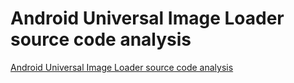 # Android Universal Image Loader source code analysis
[Android Universal Image Loader source code analysis](https://aiwithcloud.com/2022/09/15/android_universal_image_loader_source_code_analysis/)